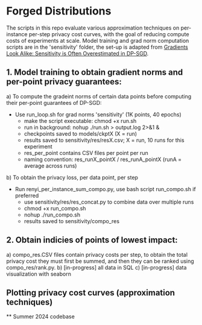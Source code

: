 # Forged Distributions

The scripts in this repo evaluate various approximation techniques on per-instance per-step privacy cost curves, with the goal of reducing compute costs of experiments at scale. Model training and grad norm computation scripts are in the 'sensitivity' folder, the set-up is adapted from [Gradients Look Alike: Sensitivity is Often Overestimated in DP-SGD](https://arxiv.org/abs/2307.00310).

## 1. Model training to obtain gradient norms and per-point privacy guarantees:

a) To compute the gradeint norms of certain data points before computing their per-point guarantees of DP-SGD:
- Use run_loop.sh for grad norms 'sensitivity' (1K points, 40 epochs)
    - make the script executable: chmod +x run.sh
    - run in background: nohup ./run.sh > output.log 2>&1 &
    - checkpoints saved to models/ckptX (X = run)
    - results saved to sensitivity/res/resX.csv; X = run, 10 runs for this experiment
    - res_per_point contains CSV files per point per run 
    - naming convention: res_runX_pointX / res_runA_pointX (runA = average across runs)
        
b) To obtain the privacy loss, per data point, per step

- Run renyi_per_instance_sum_compo.py, use bash script run_compo.sh if preferred
    - use sensitivity/res/res_concat.py to combine data over multiple runs
    - chmod +x run_compo.sh
    - nohup ./run_compo.sh
    - results saved to sensitivity/compo_res

## 2. Obtain indicies of points of lowest impact:

a) compo_res.CSV files contain privacy costs per step, to obtain the total privacy cost they must first be summed, and then they can be ranked using compo_res/rank.py.
b) [in-progress] all data in SQL 
c) [in-progress] data visualization with seaborn

 ## Plotting privacy cost curves (approximation techniques)
** Summer 2024 codebase
